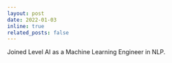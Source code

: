 ```yaml
---
layout: post
date: 2022-01-03
inline: true
related_posts: false
---
```


Joined Level AI as a Machine Learning Engineer in NLP.